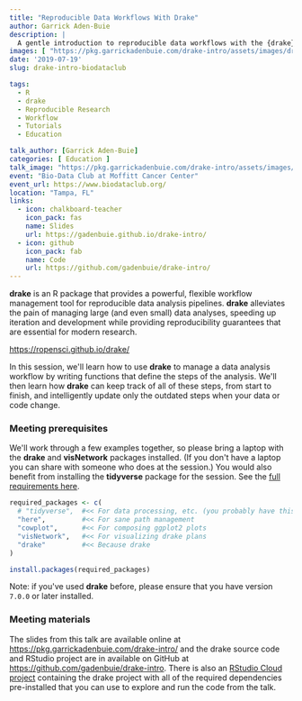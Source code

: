 ```yaml
---
title: "Reproducible Data Workflows With Drake"
author: Garrick Aden-Buie
description: |
  A gentle introduction to reproducible data workflows with the {drake} package.
images: [ "https://pkg.garrickadenbuie.com/drake-intro/assets/images/drake-intro-cover.jpg" ]
date: '2019-07-19'
slug: drake-intro-biodataclub

tags:
  - R
  - drake
  - Reproducible Research
  - Workflow
  - Tutorials
  - Education

talk_author: [Garrick Aden-Buie]
categories: [ Education ]
talk_image: "https://pkg.garrickadenbuie.com/drake-intro/assets/images/drake-intro-cover.jpg"
event: "Bio-Data Club at Moffitt Cancer Center"
event_url: https://www.biodataclub.org/
location: "Tampa, FL"
links:
  - icon: chalkboard-teacher
    icon_pack: fas
    name: Slides
    url: https://gadenbuie.github.io/drake-intro/
  - icon: github
    icon_pack: fab
    name: Code
    url: https://github.com/gadenbuie/drake-intro/
---
```


**drake** is an R package that provides a powerful, flexible workflow management tool for reproducible data analysis pipelines. **drake** alleviates the pain of managing large (and even small) data analyses, speeding up iteration and development while providing reproducibility guarantees that are essential for modern research.

<https://ropensci.github.io/drake/>

In this session, we'll learn how to use **drake** to manage a data analysis workflow by writing functions that define the steps of the analysis. We'll then learn how **drake** can keep track of all of these steps, from start to finish, and intelligently update only the outdated steps when your data or code change.

### Meeting prerequisites

We'll work through a few examples together, so please bring a laptop with the **drake** and **visNetwork** packages installed.  (If you don't have a laptop you can share with someone who does at the session.) You would also benefit from installing the **tidyverse** package for the session. See the [full requirements here](https://pkg.garrickadenbuie.com/drake-intro/requirements/).

```r
required_packages <- c(
  # "tidyverse",  #<< For data processing, etc. (you probably have this)
  "here",         #<< For sane path management
  "cowplot",      #<< For composing ggplot2 plots
  "visNetwork",   #<< For visualizing drake plans
  "drake"         #<< Because drake
)

install.packages(required_packages)
```

Note: if you've used **drake** before, please ensure that you have version `7.0.0` or later installed.

### Meeting materials

The slides from this talk are available online at <https://pkg.garrickadenbuie.com/drake-intro/> and the drake source code and RStudio project are in available on GitHub at <https://github.com/gadenbuie/drake-intro>. There is also an [RStudio Cloud project](https://rstudio.cloud/project/405721) containing the drake project with all of the required dependencies pre-installed that you can use to explore and run the code from the talk.
